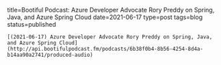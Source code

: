 
title=Bootiful Podcast: Azure Developer Advocate Rory Preddy on Spring, Java, and Azure Spring Cloud
date=2021-06-17
type=post
tags=blog
status=published
~~~~~~
[(2021-06-17) Azure Developer Advocate Rory Preddy on Spring, Java, and Azure Spring Cloud](http://api.bootifulpodcast.fm/podcasts/6b38f0b4-8b56-4254-8d4a-b14aa90a2741/produced-audio) 
            